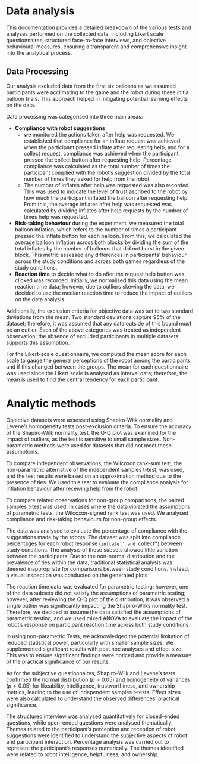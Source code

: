 # Data analysis

This documentation provides a detailed breakdown of the various tests and analyses performed on the collected data, including Likert scale questionnaires, structured face-to-face interviews, and objective behavioural measures, ensuring a transparent and comprehensive insight into the analytical process.

## Data Processing

Our analysis excluded data from the first six balloons as we assumed participants were acclimating to the game and the robot during these initial balloon trials. This approach helped in mitigating potential learning effects on the data.

Data processing was categorised into three main areas:

- **Compliance with robot suggestions**
  - we monitored the actions taken after help was requested. We established that compliance for an inflate request was achieved when the participant pressed inflate after requesting help, and for a collect request, compliance was achieved when the participant pressed the collect button after requesting help. Percentage compliance was calculated as the total number of times the participant complied with the robot’s suggestion divided by the total number of times they asked for help from the robot.
  - The number of inflates after help was requested was also recorded. This was used to indicate the level of trust ascribed to the robot by how much the participant inflated the balloon after requesting help. From this, the average inflates after help was requested was calculated by dividing inflates after help requests by the number of times help was requested.
- **Risk-taking behaviour** during the experiment, we measured the total balloon inflation, which refers to the number of times a participant pressed the inflate button for each balloon. From this, we calculated the average balloon inflation across both blocks by dividing the sum of the total inflates by the number of balloons that did not burst in the given block. This metric assessed any differences in participants’ behaviour across the study conditions and across both games regardless of the study conditions.
- **Reaction time** to decide what to do after the request help button was clicked was recorded. Initially, we normalised this data using the mean reaction time data; however, due to outliers skewing the data, we decided to use the median reaction time to reduce the impact of outliers on the data analysis.

Additionally, the exclusion criteria for objective data was set to two standard deviations from the mean. Two standard deviations capture 95% of the dataset; therefore, it was assumed that any data outside of this bound must be an outlier. Each of the above categories was treated as independent observation; the absence of excluded participants in multiple datasets supports this assumption.

For the Likert-scale questionnaire, we computed the mean score for each scale to gauge the general perceptions of the robot among the participants and if this changed between the groups. The mean for each questionnaire was used since the Likert scale is analysed as interval data; therefore, the mean is used to find the central tendency for each participant.

# Analytic methods

Objective datasets were assessed using Shapiro-Wilk normality and Levene’s homogeneity tests post-exclusion criteria. To ensure the accuracy of the Shapiro-Wilk normality test, the Q-Q plot was examined for the impact of outliers, as the test is sensitive to small sample sizes. Non-parametric methods were used for datasets that did not meet these assumptions.

To compare independent observations, the Wilcoxon rank-sum test, the non-parametric alternative of the independent samples t-test, was used, and the test results were based on an approximation method due to the presence of ties. We used this test to evaluate the compliance analysis for inflation behaviour after receiving help from the robot.

To compare related observations for non-group comparisons, the paired samples t-test was used. In cases where the data violated the assumptions of parametric tests, the Wilcoxon-signed rank test was used. We analysed compliance and risk-taking behaviours for non-group effects.

The data was analysed to evaluate the percentage of compliance with the suggestions made by the robots. The dataset was split into compliance percentages for each robot response (`inflate'' and `collect'') between study conditions. The analysis of these subsets showed little variation between the participants. Due to the non-normal distribution and the prevalence of ties within the data, traditional statistical analysis was deemed inappropriate for comparisons between study conditions. Instead, a visual inspection was conducted on the generated plots

The reaction time data was evaluated for parametric testing; however, one of the data subsets did not satisfy the assumptions of parametric testing; however, after reviewing the Q-Q plot of the distribution, it was observed a single outlier was significantly impacting the Shapiro-Wilks normality test. Therefore, we decided to assume the data satisfied the assumptions of parametric testing, and we used mixed ANOVA to evaluate the impact of the robot’s response on participant reaction time across both study conditions.

In using non-parametric Tests, we acknowledged the potential limitation of reduced statistical power, particularly with smaller sample sizes. We supplemented significant results with post hoc analyses and effect size. This was to ensure significant findings were noticed and provide a measure of the practical significance of our results.

As for the subjective questionnaires, Shapiro-Wilk and Levene’s tests confirmed the normal distribution ($p > 0.05$) and homogeneity of variances ($p > 0.05$) for likeability, intelligence, trustworthiness, and ownership metrics, leading to the use of independent samples t-tests. Effect sizes were also calculated to understand the observed differences’ practical significance.

The structured interview was analysed quantitatively for closed-ended questions, while open-ended questions were analysed thematically. Themes related to the participant’s perception and reception of robot suggestions were identified to understand the subjective aspects of robot and participant interaction. Percentage analysis was carried out to represent the participant’s responses numerically. The themes identified were related to robot intelligence, helpfulness, and ownership.
